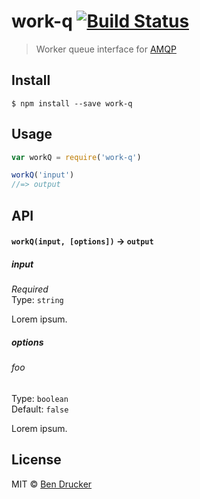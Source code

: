 # work-q [![Build Status](https://travis-ci.org/bendrucker/work-q.svg?branch=master)](https://travis-ci.org/bendrucker/work-q)

> Worker queue interface for [AMQP](https://en.wikipedia.org/wiki/Advanced_Message_Queuing_Protocol)


## Install

```
$ npm install --save work-q
```


## Usage

```js
var workQ = require('work-q')

workQ('input')
//=> output
```

## API

#### `workQ(input, [options])` -> `output`

##### input

*Required*  
Type: `string`

Lorem ipsum.

##### options

###### foo

Type: `boolean`  
Default: `false`

Lorem ipsum.


## License

MIT © [Ben Drucker](http://bendrucker.me)
